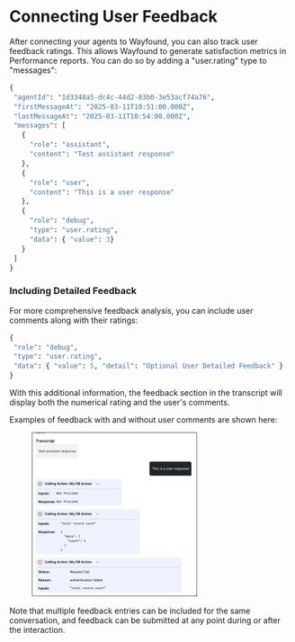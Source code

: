 # Connecting User Feedback

After connecting your agents to Wayfound, you can also track user feedback ratings. This allows Wayfound to generate satisfaction metrics in Performance reports. You can do so by adding a "user.rating" type to "messages":

```python
{
 "agentId": "1d3348a5-dc4c-44d2-83b0-3e53acf74a76",
 "firstMessageAt": "2025-03-11T10:51:00.000Z",
 "lastMessageAt": "2025-03-11T10:54:00.000Z",
 "messages": [
   {
     "role": "assistant",
     "content": "Test assistant response"
   },
   {
     "role": "user",
     "content": "This is a user response"
   },
   {
     "role": "debug",
     "type": "user.rating",
     "data": { "value": 3}
   }
 ]
}
```

### Including Detailed Feedback

For more comprehensive feedback analysis, you can include user comments along with their ratings:

```python
{
 "role": "debug",
 "type": "user.rating",
 "data": { "value": 5, "detail": "Optional User Detailed Feedback" }
}
```

With this additional information, the feedback section in the transcript will display both the numerical rating and the user's comments.

Examples of feedback with and without user comments are shown here:

<figure><img src="../.gitbook/assets/image (14).png" alt=""><figcaption></figcaption></figure>

Note that multiple feedback entries can be included for the same conversation, and feedback can be submitted at any point during or after the interaction.
